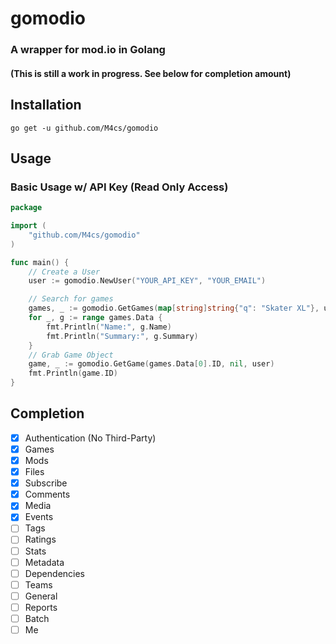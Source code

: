 # gomodio
### A wrapper for mod.io in Golang

#### (This is still a work in progress. See below for completion amount)

## Installation

```
go get -u github.com/M4cs/gomodio
```

## Usage

### Basic Usage w/ API Key (Read Only Access)

```go
package 

import (
    "github.com/M4cs/gomodio"
)

func main() {
    // Create a User
    user := gomodio.NewUser("YOUR_API_KEY", "YOUR_EMAIL")

    // Search for games
    games, _ := gomodio.GetGames(map[string]string{"q": "Skater XL"}, user)
    for _, g := range games.Data {
        fmt.Println("Name:", g.Name)
        fmt.Println("Summary:", g.Summary)
    }
    // Grab Game Object
    game, _ := gomodio.GetGame(games.Data[0].ID, nil, user)
    fmt.Println(game.ID)
}
```

## Completion

- [X] Authentication (No Third-Party)
- [X] Games
- [X] Mods
- [X] Files
- [X] Subscribe
- [X] Comments
- [X] Media
- [X] Events
- [ ] Tags
- [ ] Ratings
- [ ] Stats
- [ ] Metadata
- [ ] Dependencies
- [ ] Teams
- [ ] General
- [ ] Reports
- [ ] Batch
- [ ] Me
